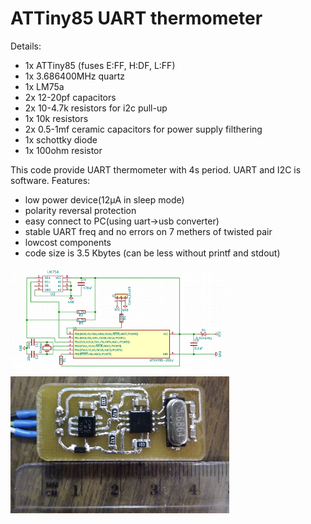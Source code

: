 ATTiny85 UART thermometer
=====================================================

Details:
* 1x ATTiny85 (fuses E:FF, H:DF, L:FF)
* 1x 3.686400MHz quartz
* 1x LM75a
* 2x 12-20pf capacitors
* 2x 10-4.7k resistors for i2c pull-up
* 1x 10k resistors
* 2x 0.5-1mf ceramic capacitors for power supply filthering
* 1x schottky diode
* 1x 100ohm resistor

This code provide UART thermometer with 4s period. UART and I2C is software.
Features:
* low power device(12µA in sleep mode)
* polarity reversal protection
* easy connect to PC(using uart->usb converter)
* stable UART freq and no errors on 7 methers of twisted pair
* lowcost components
* code size is 3.5 Kbytes (can be less without printf and stdout)

<img src="/img/cheme.png" width="350"/>
<img src="/img/photo.png" width="350"/>
